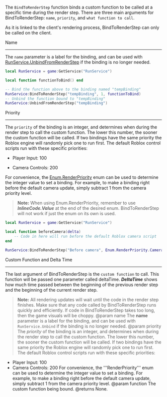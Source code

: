 The `BindToRenderStep` function binds a custom function to be called at a specific time during the render step. There are three main arguments for BindToRenderStep: `name`, `priority`, and `what function to call`.

As it is linked to the client's rendering process, BindToRenderStep can only be called on the client.

Name

----------

The `name` parameter is a label for the binding, and can be used with [RunService.UnbindFromRenderStep](https://developer.roblox.com/api-reference/function/RunService/UnbindFromRenderStep) if the binding is no longer needed.

```lua
local RunService = game:GetService("RunService")

local function functionToBind() end

-- Bind the function above to the binding named "tempBinding"
RunService:BindToRenderStep("tempBinding", 1, functionToBind)
-- Unbind the function bound to "tempBinding"
RunService:UnbindFromRenderStep("tempBinding")
```

Priority

----------

The `priority` of the binding is an integer, and determines when during the render step to call the custom function. The lower this number, the sooner the custom function will be called. If two bindings have the same priority the Roblox engine will randomly pick one to run first. The default Roblox control scripts run with these specific priorities:

 - Player Input: 100

 - Camera Controls: 200

For convenience, the [Enum.RenderPriority](https://developer.roblox.com/search#stq=RenderPriority) enum can be used to determine the integer value to set a binding. For example, to make a binding right before the default camera update, simply subtract 1 from the camera priority level.

> **Note:** When using Enum.RenderPriority, remember to use ***InlineCode.Value*** at the end of the desired enum. BindToRenderStep will not work if just the enum on its own is used.

```lua
local RunService = game:GetService("RunService")

local function beforeCamera(delta)
	-- Code in here will run before the default Roblox camera script
end

RunService:BindToRenderStep("Before camera", Enum.RenderPriority.Camera.Value - 1, beforeCamera)
```

Custom Function and Delta Time

----------

The last argument of BindToRenderStep is the `custom function` to call. This function will be passed one parameter called deltaTime. ***DeltaTime*** shows how much time passed between the beginning of the previous render step and the beginning of the current render step.

> **Note:** All rendering updates will wait until the code in the render step finishes. Make sure that any code called by BindToRenderStep runs quickly and efficiently. If code in BindToRenderStep takes too long, then the game visuals will be choppy.
@param name The **name** parameter is a label for the binding, and can be used with `RunService.Unbind` if the binding is no longer needed.
@param priority The *priority* of the binding is an integer, and determines when during the render step to call the custom function. The lower this number, the sooner the custom function will be called. If two bindings have the same priority the Roblox engine will randomly pick one to run first. The default Roblox control scripts run with these specific priorities:
 - Player Input: 100
 - Camera Controls: 200
For convenience, the '''RenderPriority''' enum can be used to determine the integer value to set a binding. For example, to make a binding right before the default camera update, simply subtract 1 from the camera priority level.
@param function The custom function being bound.
@returns None.